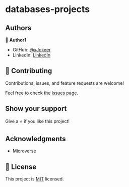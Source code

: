 # databases-projects


## Authors

👤 **Author1**

- GitHub: [@xJokeer](https://github.com/xJokeer)
- LinkedIn: [LinkedIn](https://www.linkedin.com/in/elim-feliz-468485213/)

## 🤝 Contributing

Contributions, issues, and feature requests are welcome!

Feel free to check the [issues page](https://github.com/xJokeer/Vet-clinic-database/issues).

## Show your support

Give a ⭐️ if you like this project!

## Acknowledgments

- Microverse

## 📝 License

This project is [MIT](./MIT.md) licensed.
